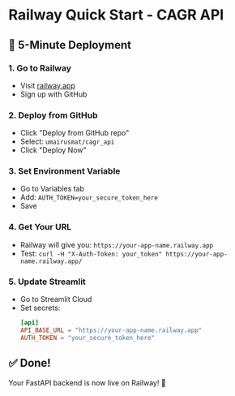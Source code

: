 # Railway Quick Start - CAGR API

## 🚀 5-Minute Deployment

### 1. Go to Railway
- Visit [railway.app](https://railway.app)
- Sign up with GitHub

### 2. Deploy from GitHub
- Click "Deploy from GitHub repo"
- Select: `umairusmat/cagr_api`
- Click "Deploy Now"

### 3. Set Environment Variable
- Go to Variables tab
- Add: `AUTH_TOKEN=your_secure_token_here`
- Save

### 4. Get Your URL
- Railway will give you: `https://your-app-name.railway.app`
- Test: `curl -H "X-Auth-Token: your_token" https://your-app-name.railway.app/`

### 5. Update Streamlit
- Go to Streamlit Cloud
- Set secrets:
  ```toml
  [api]
  API_BASE_URL = "https://your-app-name.railway.app"
  AUTH_TOKEN = "your_secure_token_here"
  ```

## ✅ Done!
Your FastAPI backend is now live on Railway! 🎉
